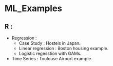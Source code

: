 # ML_Examples

## R : 
- Regression : 
  - Case Study : Hostels in Japan. 
  - Linear regression : Boston housing example. 
  - Logistic regesstion with GAMs. 
- Time Series : Toulouse Airport example. 

